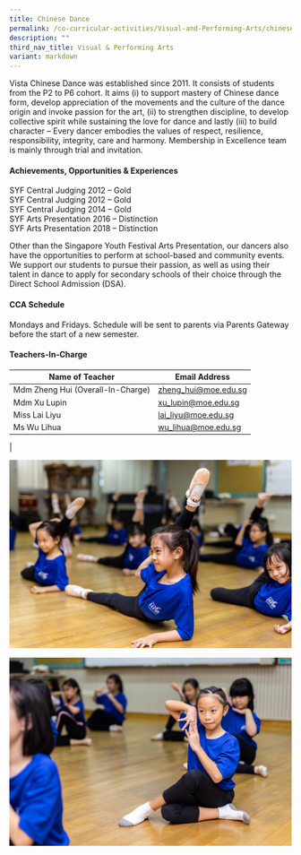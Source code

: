 ```yaml
---
title: Chinese Dance
permalink: /co-curricular-activities/Visual-and-Performing-Arts/chinese-dance/
description: ""
third_nav_title: Visual & Performing Arts
variant: markdown
---
```

Vista Chinese Dance was established since 2011. It consists of students from the P2 to P6 cohort. It aims (i) to support mastery of Chinese dance form, develop appreciation of the movements and the culture of the dance origin and invoke passion for the art, (ii) to strengthen discipline, to develop collective spirit while sustaining the love for dance and lastly (iii) to build character – Every dancer embodies the values of respect, resilience, responsibility, integrity, care and harmony.&nbsp;Membership in Excellence team is mainly through trial and invitation.

#### Achievements, Opportunities &amp; Experiences

SYF Central Judging 2012 – Gold <br>
SYF Central Judging 2012 – Gold <br>
SYF Central Judging 2014 – Gold <br>
SYF Arts Presentation 2016 – Distinction <br>
SYF Arts Presentation 2018 – Distinction <br>

Other than the Singapore Youth Festival Arts Presentation, our dancers also have the opportunities to perform at school-based and community events. We support our students to pursue their passion, as well as using their talent in dance to apply for secondary schools of their choice through the Direct School Admission (DSA).

#### CCA Schedule
Mondays and Fridays. Schedule will be sent to parents via Parents Gateway before the start of a new semester.

#### Teachers-In-Charge

| Name of Teacher | Email Address |
|---|---|
| Mdm Zheng Hui (Overall-In-Charge) | [zheng_hui@moe.edu.sg](mailto:zheng_hui@moe.edu.sg) |
| Mdm Xu Lupin | [xu_lupin@moe.edu.sg](mailto:xu_lupin@moe.edu.sg) |
| Miss Lai Liyu |[lai_liyu@moe.edu.sg](mailto:lai_liyu@moe.edu.sg)  |
|Ms Wu Lihua |[wu_lihua@moe.edu.sg](mailto:wu_lihua@moe.edu.sg)  |
|

![](/images/CCA/VAPA/cld1.jpg)

![](/images/CCA/VAPA/cld2.jpg)